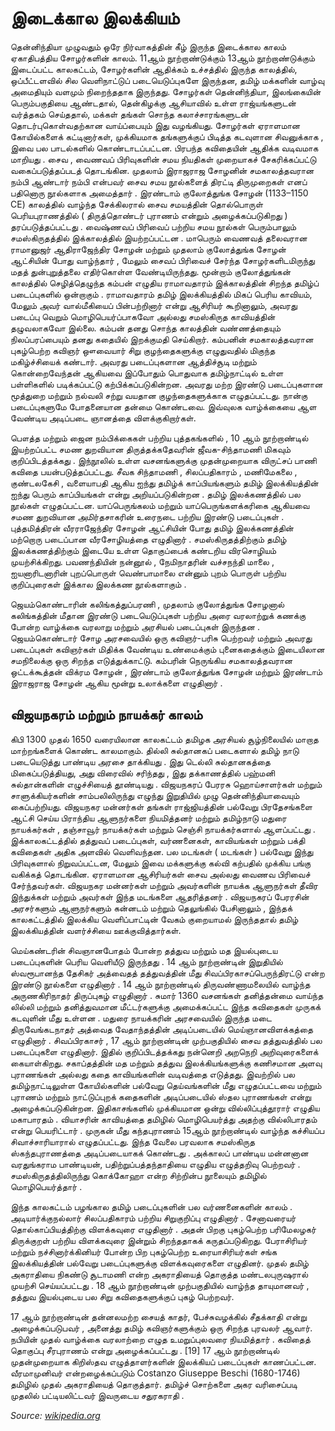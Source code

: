 # இடைக்கால இலக்கியம்

தென்னிந்தியா முழுவதும் ஒரே நிர்வாகத்தின் கீழ் இருந்த இடைக்கால காலம் ஏகாதிபத்திய சோழர்களின் காலம். 11ஆம் நூற்றாண்டுக்கும் 13ஆம் நூற்றாண்டுக்கும் இடைப்பட்ட காலகட்டம், சோழர்களின் ஆதிக்கம் உச்சத்தில் இருந்த காலத்தில், ஒப்பீட்டளவில் சில வெளிநாட்டுப் படையெடுப்புகளே இருந்தன, தமிழ் மக்களின் வாழ்வு அமைதியும் வளமும் நிறைந்ததாக இருந்தது. சோழர்கள் தென்னிந்தியா, இலங்கையின் பெரும்பகுதியை ஆண்டதால், தென்கிழக்கு ஆசியாவில் உள்ள ராஜ்யங்களுடன் வர்த்தகம் செய்ததால், மக்கள் தங்கள் சொந்த கலாச்சாரங்களுடன் தொடர்புகொள்வதற்கான வாய்ப்பையும் இது வழங்கியது. சோழர்கள் ஏராளமான கோயில்களைக் கட்டினார்கள், முக்கியமாக தங்களுக்குப் பிடித்த கடவுளான சிவனுக்காக , இவை பல பாடல்களில் கொண்டாடப்பட்டன. பிரபந்த கவிதையின் ஆதிக்க வடிவமாக மாறியது . சைவ , வைணவப் பிரிவுகளின் சமய நியதிகள் முறையாகச் சேகரிக்கப்பட்டு வகைப்படுத்தப்படத் தொடங்கின. முதலாம் இராஜராஜ சோழனின் சமகாலத்தவரான நம்பி ஆண்டார் நம்பி என்பவர் சைவ சமய நூல்களைத் திரட்டி திருமுறைகள் எனப் பதினொரு நூல்களாக அமைத்தார் . இரண்டாம் குலோத்துங்க சோழன் (1133–1150 CE) காலத்தில் வாழ்ந்த சேக்கிலரால் சைவ சமயத்தின் தொல்பொருள் பெரியபுராணத்தில் ( திருத்தொண்டர் புராணம் என்றும் அழைக்கப்படுகிறது ) தரப்படுத்தப்பட்டது . வைஷ்ணவப் பிரிவைப் பற்றிய சமய நூல்கள் பெரும்பாலும் சமஸ்கிருதத்தில் இக்காலத்தில் இயற்றப்பட்டன . மாபெரும் வைணவத் தலைவரான ராமானுஜர் ஆதிராஜேந்திர சோழன் மற்றும் முதலாம் குலோத்துங்க சோழன் ஆட்சியின் போது வாழ்ந்தார் , மேலும் சைவப் பிரிவைச் சேர்ந்த சோழர்களிடமிருந்து மதத் துன்புறுத்தலை எதிர்கொள்ள வேண்டியிருந்தது. மூன்றாம் குலோத்துங்கன் காலத்தில் செழித்தெழுந்த கம்பன் எழுதிய ராமாவதாரம் இக்காலத்தின் சிறந்த தமிழ்ப் படைப்புகளில் ஒன்றாகும் . ராமாவதாரம் தமிழ் இலக்கியத்தில் மிகப் பெரிய காவியம், மேலும் அவர் வால்மீகியைப் பின்பற்றினார் என்று ஆசிரியர் கூறினாலும், அவரது படைப்பு வெறும் மொழிபெயர்ப்பாகவோ அல்லது சமஸ்கிருத காவியத்தின் தழுவலாகவோ இல்லை. கம்பன் தனது சொந்த காலத்தின் வண்ணத்தையும் நிலப்பரப்பையும் தனது கதையில் இறக்குமதி செய்கிறார். கம்பனின் சமகாலத்தவரான புகழ்பெற்ற கவிஞர் ஔவையார் சிறு குழந்தைகளுக்கு எழுதுவதில் மிகுந்த மகிழ்ச்சியைக் கண்டார். அவரது படைப்புகளான ஆத்திச்சூடி மற்றும் கொன்றைவேந்தன் ஆகியவை இப்போதும் பொதுவாக தமிழ்நாட்டில் உள்ள பள்ளிகளில் படிக்கப்பட்டு கற்பிக்கப்படுகின்றன. அவரது மற்ற இரண்டு படைப்புகளான மூத்துறை மற்றும் நல்வலி சற்று வயதான குழந்தைகளுக்காக எழுதப்பட்டது. நான்கு படைப்புகளுமே போதனையான தன்மை கொண்டவை. இவ்வுலக வாழ்க்கையை ஆள வேண்டிய அடிப்படை ஞானத்தை விளக்குகிறார்கள். 

பௌத்த மற்றும் ஜைன நம்பிக்கைகள் பற்றிய புத்தகங்களில் , 10 ஆம் நூற்றாண்டில் இயற்றப்பட்ட சமண துறவியான திருத்தக்கதேவரின் ஜீவக-சிந்தாமணி மிகவும் குறிப்பிடத்தக்கது . இந்நூலில் உள்ள வசனங்களுக்கு முதன்முறையாக விருட்சப் பாணி கவிதை பயன்படுத்தப்பட்டது. சீவக சிந்தாமணி , சிலப்பதிகாரம் , மணிமேகலை , குண்டலகேசி , வளையாபதி ஆகிய ஐந்து தமிழ்க் காப்பியங்களும் தமிழ் இலக்கியத்தின் ஐந்து பெரும் காப்பியங்கள் என்று அறியப்படுகின்றன . தமிழ் இலக்கணத்தில் பல நூல்கள் எழுதப்பட்டன. யாப்பெருங்கலம் மற்றும் யாப்பெருங்களக்கரிகை ஆகியவை சமண துறவியான அமிர்தசாகரின் உரைநடை பற்றிய இரண்டு படைப்புகள் . புத்தமித்திரன் வீரராஜேந்திர சோழன் ஆட்சியின் போது தமிழ் இலக்கணத்தின் மற்றொரு படைப்பான வீரசோழியத்தை எழுதினார் . சமஸ்கிருதத்திற்கும் தமிழ் இலக்கணத்திற்கும் இடையே உள்ள தொகுப்பைக் கண்டறிய விரசொழியம் முயற்சிக்கிறது. பவணந்தியின் நன்னூல் , நேமிநாதரின் வச்சநந்தி மாலை , ஐயனாரிடனாரின் புறப்பொருள் வெண்பாமாலை என்னும் புறம் பொருள் பற்றிய குறிப்புரைகள் இக்கால இலக்கண நூல்களாகும் . 

ஜெயம்கொண்டாரின் கலிங்கத்துப்பரணி , முதலாம் குலோத்துங்க சோழனால் கலிங்கத்தின் மீதான இரண்டு படையெடுப்புகள் பற்றிய அரை வரலாற்றுக் கணக்கு போன்ற வாழ்க்கை வரலாறு மற்றும் அரசியல் படைப்புகள் இருந்தன . ஜெயம்கொண்டார் சோழ அரசவையில் ஒரு கவிஞர்-பரிசு பெற்றவர் மற்றும் அவரது படைப்புகள் கவிஞர்கள் மிதிக்க வேண்டிய உண்மைக்கும் புனைகதைக்கும் இடையிலான சமநிலைக்கு ஒரு சிறந்த எடுத்துக்காட்டு. கம்பரின் நெருங்கிய சமகாலத்தவரான ஒட்டக்கூத்தன் விக்ரம சோழன் , இரண்டாம் குலோத்துங்க சோழன் மற்றும் இரண்டாம் இராஜராஜ சோழன் ஆகிய மூன்று உலாக்களை எழுதினார் .

## விஜயநகரம் மற்றும் நாயக்கர் காலம்

கிபி 1300 முதல் 1650 வரையிலான காலகட்டம் தமிழக அரசியல் சூழ்நிலையில் மாறாத மாற்றங்களைக் கொண்ட காலமாகும். தில்லி சுல்தானகப் படைகளால் தமிழ் நாடு படையெடுத்து பாண்டிய அரசை தாக்கியது . இது டெல்லி சுல்தானகத்தை மிகைப்படுத்தியது, அது விரைவில் சரிந்தது , இது தக்காணத்தில் பஹ்மனி சுல்தான்களின் எழுச்சியைத் தூண்டியது . விஜயநகரப் பேரரசு ஹொய்சாளர்கள் மற்றும் சாளுக்கியர்களின் சாம்பலிலிருந்து எழுந்து இறுதியில் முழு தென்னிந்தியாவையும் கைப்பற்றியது. விஜயநகர மன்னர்கள் தங்கள் ராஜ்ஜியத்தின் பல்வேறு பிரதேசங்களை ஆட்சி செய்ய பிராந்திய ஆளுநர்களை நியமித்தனர் மற்றும் தமிழ்நாடு மதுரை நாயக்கர்கள் , தஞ்சாவூர் நாயக்கர்கள் மற்றும் செஞ்சி நாயக்கர்களால் ஆளப்பட்டது . இக்காலகட்டத்தில் தத்துவப் படைப்புகள், வர்ணனைகள், காவியங்கள் மற்றும் பக்தி கவிதைகள் அதிக அளவில் வெளிவந்தன. பல மடங்கள் ( மடங்கள் ) பல்வேறு இந்து பிரிவுகளால் நிறுவப்பட்டன, மேலும் இவை மக்களுக்கு கல்வி கற்பதில் முக்கிய பங்கு வகிக்கத் தொடங்கின. ஏராளமான ஆசிரியர்கள் சைவ அல்லது வைணவ பிரிவைச் சேர்ந்தவர்கள். விஜயநகர மன்னர்கள் மற்றும் அவர்களின் நாயக்க ஆளுநர்கள் தீவிர இந்துக்கள் மற்றும் அவர்கள் இந்த மடங்களை ஆதரித்தனர் . விஜயநகரப் பேரரசின் அரசர்களும் ஆளுநர்களும் கன்னடம் மற்றும் தெலுங்கில் பேசினாலும் , இந்தக் காலகட்டத்தில் இலக்கிய வெளிப்பாட்டின் வேகம் குறையாமல் இருந்ததால் தமிழ் இலக்கியத்தின் வளர்ச்சியை ஊக்குவித்தார்கள்.

மெய்கண்டரின் சிவஞானபோதம் போன்ற தத்துவ மற்றும் மத இயல்புடைய படைப்புகளின் பெரிய வெளியீடு இருந்தது . 14 ஆம் நூற்றாண்டின் இறுதியில் ஸ்வரூபானந்த தேசிகர் அத்வைதத் தத்துவத்தின் மீது சிவப்பிரகாசப்பெருந்திரட்டு என்ற இரண்டு நூல்களை எழுதினார் . 14 ஆம் நூற்றாண்டில் திருவண்ணாமலையில் வாழ்ந்த அருணகிரிநாதர் திருப்புகழ் எழுதினார் . சுமார் 1360 வசனங்கள் தனித்தன்மை வாய்ந்த லில்லி மற்றும் தனித்துவமான மீட்டர்களுக்கு அமைக்கப்பட்ட இந்த கவிதைகள் முருகக் கடவுளின் மீது உள்ளன . மதுரை நாயக்கரின் அரசவையில் இருந்த மடை திருவேங்கடநாதர் அத்வைத வேதாந்தத்தின் அடிப்படையில் மெய்ஞானவிளக்கத்தை எழுதினார் . சிவப்பிரகாசர் , 17 ஆம் நூற்றாண்டின் முற்பகுதியில் சைவ தத்துவத்தில் பல படைப்புகளை எழுதினார். இதில் குறிப்பிடத்தக்கது நன்னெறி அறநெறி அறிவுரைகளைக் கையாள்கிறது. சகாப்தத்தின் மத மற்றும் தத்துவ இலக்கியங்களுக்கு கணிசமான அளவு புராணங்கள் அல்லது கதை காவியங்களின் வடிவத்தை எடுத்தது. இவற்றில் பல தமிழ்நாட்டிலுள்ள கோயில்களின் பல்வேறு தெய்வங்களின் மீது எழுதப்பட்டவை மற்றும் புராணம் மற்றும் நாட்டுப்புறக் கதைகளின் அடிப்படையில் ஸ்தல புராணங்கள் என்று அழைக்கப்படுகின்றன. இதிகாசங்களில் முக்கியமான ஒன்று வில்லிப்புத்தூரார் எழுதிய மகாபாரதம் . வியாசரின் காவியத்தை தமிழில் மொழிபெயர்த்து அதற்கு வில்லிபாரதம் என்று பெயரிட்டார் . முருகன் மீது கந்தபுராணம் 15ஆம் நூற்றாண்டில் வாழ்ந்த கச்சியப்ப சிவாச்சாரியாரால் எழுதப்பட்டது. இந்த வேலை பரவலாக சமஸ்கிருத ஸ்கந்தபுராணத்தை அடிப்படையாகக் கொண்டது . அக்காலப் பாண்டிய மன்னனான வரதுங்கராம பாண்டியன், பதிற்றுப்பத்தந்தாதியை எழுதிய எழுத்தறிவு பெற்றவர் . சமஸ்கிருதத்திலிருந்து கொக்கோஹா என்ற சிற்றின்ப நூலையும் தமிழில் மொழிபெயர்த்தார் .

இந்த காலகட்டம் பழங்கால தமிழ் படைப்புகளின் பல வர்ணனைகளின் காலம் . அடியார்க்குநல்லார் சிலப்பதிகாரம் பற்றிய சிறுகுறிப்பு எழுதினார் . சேனாவரையர் தொல்காப்பியத்திற்கு விளக்கவுரை எழுதினார் . அதன் பிறகு புகழ்பெற்ற பரிமேலழகர் திருக்குறள் பற்றிய விளக்கவுரை இன்றும் சிறந்ததாகக் கருதப்படுகிறது. பேராசிரியர் மற்றும் நச்சினார்க்கினியர் போன்ற பிற புகழ்பெற்ற உரையாசிரியர்கள் சங்க இலக்கியத்தின் பல்வேறு படைப்புகளுக்கு விளக்கவுரைகளை எழுதினர். முதல் தமிழ் அகராதியை நிகண்டு சூடாமணி என்ற அகராதியைத் தொகுத்த மண்டலபுருஷரால் முயற்சி செய்யப்பட்டது . 18 ஆம் நூற்றாண்டின் முற்பகுதியில் வாழ்ந்த தாயுமானவர் , தத்துவ இயல்புடைய பல சிறு கவிதைகளுக்குப் புகழ் பெற்றவர்.

17 ஆம் நூற்றாண்டின் தன்னலமற்ற சையத் காதர், பேச்சுவழக்கில் சீதக்காதி என்று அழைக்கப்படுபவர் , அனைத்து தமிழ் கவிஞர்களுக்கும் ஒரு சிறந்த புரவலர் ஆவார். நபியின் முதல் வாழ்க்கை வரலாற்றை எழுத உமறுப்புலவரை நியமித்தார் . கவிதைத் தொகுப்பு சீரபுராணம் என்று அழைக்கப்பட்டது . [19] 17 ஆம் நூற்றாண்டில் முதன்முறையாக கிறிஸ்தவ எழுத்தாளர்களின் இலக்கியப் படைப்புகள் காணப்பட்டன. வீரமாமுனிவர் என்றழைக்கப்படும் Costanzo Giuseppe Beschi (1680-1746) தமிழில் முதல் அகராதியைத் தொகுத்தார். தமிழ்ச் சொற்களை அகர வரிசைப்படி முதலில் பட்டியலிட்டவர் இவருடைய சதுரகராதி .



*Source:  [wikipedia.org](https://ta.wikipedia.org/)*
